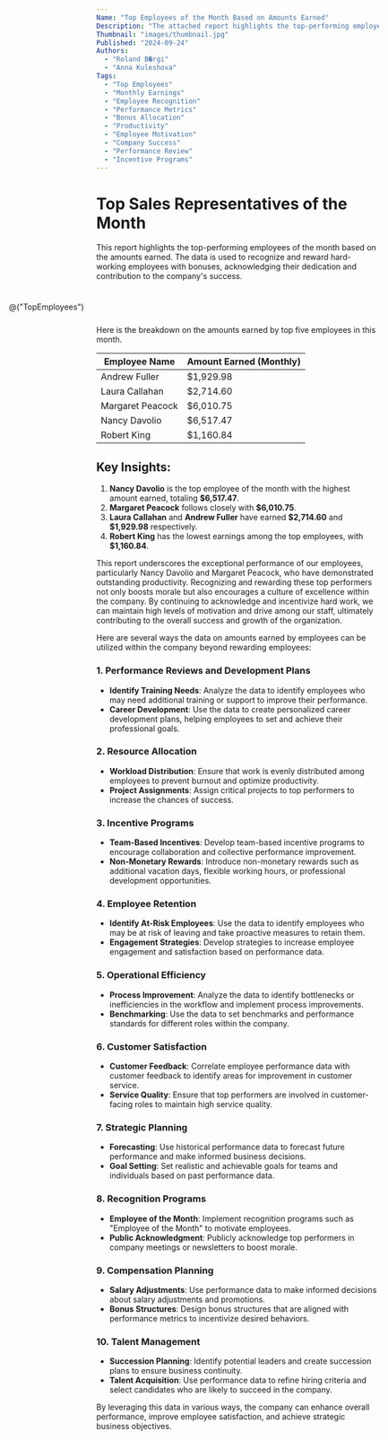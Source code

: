 ```yaml
---
Name: "Top Employees of the Month Based on Amounts Earned"
Description: "The attached report highlights the top-performing employees of the month based on their earnings. It recognizes and rewards employees like Nancy Davolio and Margaret Peacock for their exceptional contributions, with Nancy earning the highest amount. The report underscores the importance of acknowledging hard work to boost morale and foster a culture of excellence within the company."
Thumbnail: "images/thumbnail.jpg"
Published: "2024-09-24"
Authors:
  - "Roland B�rgi"
  - "Anna Kuleshova"
Tags:
  - "Top Employees"
  - "Monthly Earnings"
  - "Employee Recognition"
  - "Performance Metrics"
  - "Bonus Allocation"
  - "Productivity"
  - "Employee Motivation"
  - "Company Success"
  - "Performance Review"
  - "Incentive Programs"
---
```

# Top Sales Representatives of the Month
<style>
    .top-employees-chart {
        float: right;
        width: 50%;
        min-width: 650px;
        max-width: 650px;
        max-height: 300px;
        margin: 10px;
    }
</style>

This report highlights the top-performing employees of the month based on the amounts earned. The data is used to recognize and reward hard-working employees with bonuses, acknowledging their dedication and contribution to the company's success.
<div class="top-employees-chart">

@("TopEmployees")

</div>

Here is the breakdown on the amounts earned by top five employees in this month.

| Employee Name     | Amount Earned (Monthly) |
|-------------------|-------------------------|
| Andrew Fuller     | \$1,929.98              |
| Laura Callahan    | \$2,714.60              |
| Margaret Peacock  | \$6,010.75              |
| Nancy Davolio     | \$6,517.47              |
| Robert King       | \$1,160.84              |

## Key Insights:
1. **Nancy Davolio** is the top employee of the month with the highest amount earned, totaling **\$6,517.47**.
2. **Margaret Peacock** follows closely with **\$6,010.75**.
3. **Laura Callahan** and **Andrew Fuller** have earned **\$2,714.60** and **\$1,929.98** respectively.
4. **Robert King** has the lowest earnings among the top employees, with **\$1,160.84**.

This report underscores the exceptional performance of our employees, particularly Nancy Davolio and Margaret Peacock, who have demonstrated outstanding productivity. Recognizing and rewarding these top performers not only boosts morale but also encourages a culture of excellence within the company. By continuing to acknowledge and incentivize hard work, we can maintain high levels of motivation and drive among our staff, ultimately contributing to the overall success and growth of the organization.

Here are several ways the data on amounts earned by employees can be utilized within the company beyond rewarding employees:

### 1. **Performance Reviews and Development Plans**
- **Identify Training Needs**: Analyze the data to identify employees who may need additional training or support to improve their performance.
- **Career Development**: Use the data to create personalized career development plans, helping employees to set and achieve their professional goals.

### 2. **Resource Allocation**
- **Workload Distribution**: Ensure that work is evenly distributed among employees to prevent burnout and optimize productivity.
- **Project Assignments**: Assign critical projects to top performers to increase the chances of success.

### 3. **Incentive Programs**
- **Team-Based Incentives**: Develop team-based incentive programs to encourage collaboration and collective performance improvement.
- **Non-Monetary Rewards**: Introduce non-monetary rewards such as additional vacation days, flexible working hours, or professional development opportunities.

### 4. **Employee Retention**
- **Identify At-Risk Employees**: Use the data to identify employees who may be at risk of leaving and take proactive measures to retain them.
- **Engagement Strategies**: Develop strategies to increase employee engagement and satisfaction based on performance data.

### 5. **Operational Efficiency**
- **Process Improvement**: Analyze the data to identify bottlenecks or inefficiencies in the workflow and implement process improvements.
- **Benchmarking**: Use the data to set benchmarks and performance standards for different roles within the company.

### 6. **Customer Satisfaction**
- **Customer Feedback**: Correlate employee performance data with customer feedback to identify areas for improvement in customer service.
- **Service Quality**: Ensure that top performers are involved in customer-facing roles to maintain high service quality.

### 7. **Strategic Planning**
- **Forecasting**: Use historical performance data to forecast future performance and make informed business decisions.
- **Goal Setting**: Set realistic and achievable goals for teams and individuals based on past performance data.

### 8. **Recognition Programs**
- **Employee of the Month**: Implement recognition programs such as "Employee of the Month" to motivate employees.
- **Public Acknowledgment**: Publicly acknowledge top performers in company meetings or newsletters to boost morale.

### 9. **Compensation Planning**
- **Salary Adjustments**: Use performance data to make informed decisions about salary adjustments and promotions.
- **Bonus Structures**: Design bonus structures that are aligned with performance metrics to incentivize desired behaviors.

### 10. **Talent Management**
- **Succession Planning**: Identify potential leaders and create succession plans to ensure business continuity.
- **Talent Acquisition**: Use performance data to refine hiring criteria and select candidates who are likely to succeed in the company.

By leveraging this data in various ways, the company can enhance overall performance, improve employee satisfaction, and achieve strategic business objectives. 



